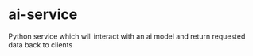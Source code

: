 # ai-service
Python service which will interact with an ai model and return requested data back to clients
